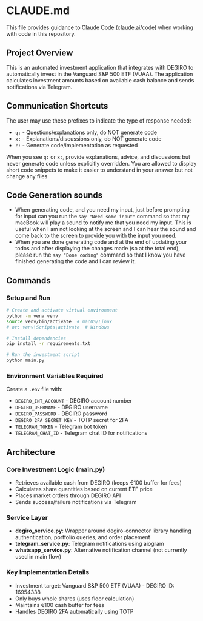 # CLAUDE.md

This file provides guidance to Claude Code (claude.ai/code) when working with code in this repository.

## Project Overview

This is an automated investment application that integrates with DEGIRO to automatically invest in the Vanguard S&P 500 ETF (VUAA). The application calculates investment amounts based on available cash balance and sends notifications via Telegram.

## Communication Shortcuts

The user may use these prefixes to indicate the type of response needed:
- `q:` - Questions/explanations only, do NOT generate code
- `x:` - Explanations/discussions only, do NOT generate code  
- `c:` - Generate code/implementation as requested

When you see `q:` or `x:`, provide explanations, advice, and discussions but never generate code unless explicitly overridden. You are allowed to display short code snippets to make it easier to understand in your answer but not change any files

## Code Generation sounds

- When generating code, and you need my input, just before prompting for input can you run the `say "Need some input"` command so that my macBook will play a sound to notify me that you need my input. This is useful when I am not looking at the screen and I can hear the sound and come back to the screen to provide you with the input you need.
- When you are done generating code and at the end of updating your todos and after displaying the changes made (so at the total end), please run the `say "Done coding"` command so that I know you have finished generating the code and I can review it.

## Commands

### Setup and Run
```bash
# Create and activate virtual environment
python -m venv venv
source venv/bin/activate  # macOS/Linux
# or: venv\Scripts\activate  # Windows

# Install dependencies
pip install -r requirements.txt

# Run the investment script
python main.py
```

### Environment Variables Required
Create a `.env` file with:
- `DEGIRO_INT_ACCOUNT` - DEGIRO account number
- `DEGIRO_USERNAME` - DEGIRO username
- `DEGIRO_PASSWORD` - DEGIRO password
- `DEGIRO_2FA_SECRET_KEY` - TOTP secret for 2FA
- `TELEGRAM_TOKEN` - Telegram bot token
- `TELEGRAM_CHAT_ID` - Telegram chat ID for notifications

## Architecture

### Core Investment Logic (main.py)
- Retrieves available cash from DEGIRO (keeps €100 buffer for fees)
- Calculates share quantities based on current ETF price
- Places market orders through DEGIRO API
- Sends success/failure notifications via Telegram

### Service Layer
- **degiro_service.py**: Wrapper around degiro-connector library handling authentication, portfolio queries, and order placement
- **telegram_service.py**: Telegram notifications using aiogram
- **whatsapp_service.py**: Alternative notification channel (not currently used in main flow)

### Key Implementation Details
- Investment target: Vanguard S&P 500 ETF (VUAA) - DEGIRO ID: 16954338
- Only buys whole shares (uses floor calculation)
- Maintains €100 cash buffer for fees
- Handles DEGIRO 2FA automatically using TOTP